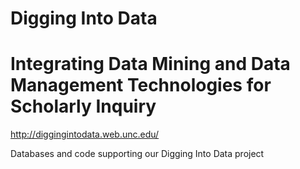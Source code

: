 Digging Into Data
=================
Integrating Data Mining and Data Management Technologies for Scholarly Inquiry
==============================================================================

http://diggingintodata.web.unc.edu/

Databases and code supporting our Digging Into Data project
